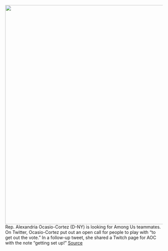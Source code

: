 <img src='https://cdn.vox-cdn.com/thumbor/d4FWYv-1cSEVq7zO93eSnVu1uM4=/0x0:1920x1080/1200x800/filters:focal(807x387:1113x693)/cdn.vox-cdn.com/uploads/chorus_image/image/67656774/ss_eab32f16b59c005489c10f9063227ed7b54b31ec.0.jpg' width='700px' /><br/>
Rep. Alexandria Ocasio-Cortez (D-NY) is looking for Among Us teammates. On Twitter, Ocasio-Cortez put out an open call for people to play with “to get out the vote.” In a follow-up tweet, she shared a Twitch page for AOC with the note “getting set up!”
<a href='https://www.theverge.com/2020/10/19/21523878/aoc-twitch-stream-among-us-pokimane'> Source <a/>